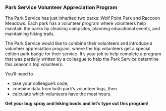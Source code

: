 ### Park Service Volunteer Appreciation Program

The Park Service has just inherited two parks: Wolf Point Park and Raccoon Meadows. 
Each park has a volunteer program where volunteers help maintain the parks by cleaning campsites, 
planning educational events, and maintaining hiking trails.

The Park Service would like to combine their volunteers and introduce a volunteer appreciation program,
where the top volunteers get a special edition park badge for their service. 
It’s your job to help complete a program that was partially written by a colleague to help the Park Service determine this season’s top volunteers.

You’ll need to 
- take your colleague’s code, 
- combine data from both park’s volunteer logs, then 
- calculate which volunteers have the most hours.

**Get your bug spray and hiking boots and let’s type out this program!**